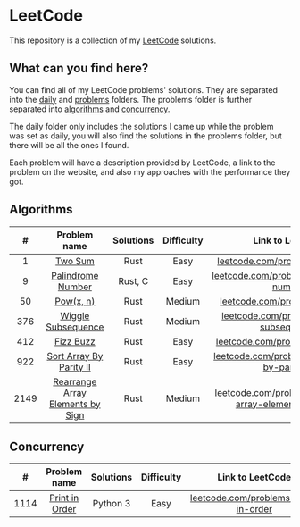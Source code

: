 # LeetCode

This repository is a collection of my [LeetCode](https://leetcode.com/) solutions.

## What can you find here?

You can find all of my LeetCode problems' solutions. They are separated into the [daily](https://github.com/Pandicon/leetcode/tree/main/daily) and [problems](https://github.com/Pandicon/leetcode/tree/main/problems) folders. The problems folder is further separated into [algorithms](https://github.com/Pandicon/leetcode/tree/main/problems/algorithms) and [concurrency](https://github.com/Pandicon/leetcode/tree/main/problems/concurrency).

The daily folder only includes the solutions I came up while the problem was set as daily, you will also find the solutions in the problems folder, but there will be all the ones I found.

Each problem will have a description provided by LeetCode, a link to the problem on the website, and also my approaches with the performance they got.

## Algorithms

|  #   |                                                Problem name                                                 | Solutions | Difficulty |                                                      Link to LeetCode                                                      |
| :--: | :---------------------------------------------------------------------------------------------------------: | :-------: | :--------: | :------------------------------------------------------------------------------------------------------------------------: |
|  1   |             [Two Sum](https://github.com/Pandicon/leetcode/tree/main/problems/algorithms/0001)              |   Rust    |    Easy    |                          [leetcode.com/problems/two-sum/](https://leetcode.com/problems/two-sum/)                          |
|  9   |        [Palindrome Number](https://github.com/Pandicon/leetcode/tree/main/problems/algorithms/0009)         |  Rust, C  |    Easy    |                [leetcode.com/problems/palindrome-number/](https://leetcode.com/problems/palindrome-number/)                |
|  50  |            [Pow(x, n)](https://github.com/Pandicon/leetcode/tree/main/problems/algorithms/0050)             |   Rust    |   Medium   |                           [leetcode.com/problems/powx-n/](https://leetcode.com/problems/powx-n/)                           |
| 376  |        [Wiggle Subsequence](https://github.com/Pandicon/leetcode/tree/main/problems/algorithms/0376)        |   Rust    |   Medium   |               [leetcode.com/problems/wiggle-subsequence/](https://leetcode.com/problems/wiggle-subsequence/)               |
| 412  |            [Fizz Buzz](https://github.com/Pandicon/leetcode/tree/main/problems/algorithms/0412)             |   Rust    |    Easy    |                        [leetcode.com/problems/fizz-buzz/](https://leetcode.com/problems/fizz-buzz/)                        |
| 922  |     [Sort Array By Parity II](https://github.com/Pandicon/leetcode/tree/main/problems/algorithms/0922)      |   Rust    |    Easy    |          [leetcode.com/problems/sort-array-by-parity-ii/](https://leetcode.com/problems/sort-array-by-parity-ii/)          |
| 2149 | [Rearrange Array Elements by Sign](https://github.com/Pandicon/leetcode/tree/main/problems/algorithms/2149) |   Rust    |   Medium   | [leetcode.com/problems/rearrange-array-elements-by-sign/](https://leetcode.com/problems/rearrange-array-elements-by-sign/) |

## Concurrency

|  #   |                                        Problem name                                        | Solutions | Difficulty |                                   Link to LeetCode                                   |
| :--: | :----------------------------------------------------------------------------------------: | :-------: | :--------: | :----------------------------------------------------------------------------------: |
| 1114 | [Print in Order](https://github.com/Pandicon/leetcode/tree/main/problems/concurrency/1114) | Python 3  |    Easy    | [leetcode.com/problems/print-in-order](https://leetcode.com/problems/print-in-order) |

